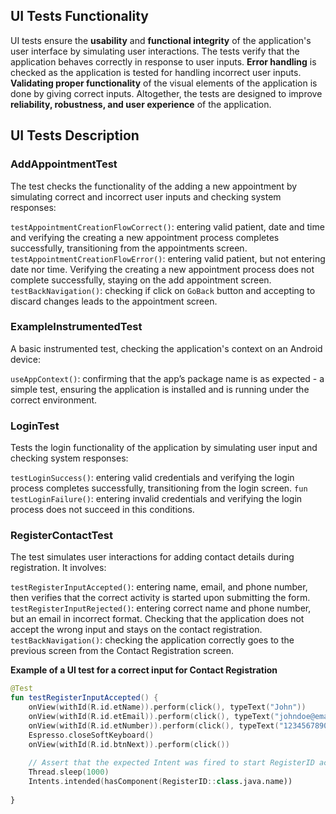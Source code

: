 
## UI Tests Functionality

UI tests ensure the **usability** and **functional integrity** of the application's user interface by simulating user interactions. The tests verify that the application behaves correctly in response to user inputs. **Error handling** is checked as the application is tested for handling incorrect user inputs. **Validating proper functionality** of the visual elements of the application is done by giving correct inputs. Altogether, the tests are designed to improve **reliability, robustness, and user experience** of the application.

## UI Tests Description

### AddAppointmentTest

The test checks the functionality of the adding a new appointment by simulating  correct
and incorrect user inputs and checking system responses:

`testAppointmentCreationFlowCorrect()`: entering valid patient, date and time and
verifying the creating a new appointment process completes successfully,
transitioning from the appointments screen.
`testAppointmentCreationFlowError()`: entering valid patient,  but not entering date nor time.
Verifying the creating a new appointment process does not complete successfully,
staying on the add appointment screen.
`testBackNavigation()`: checking if click on `GoBack` button and accepting to discard changes
leads to the appointment screen.

### ExampleInstrumentedTest

A basic instrumented test, checking the application's context on an Android device:

`useAppContext()`: confirming that the app’s package name is as expected - a simple test, ensuring the application is installed and is running under the correct environment.

### LoginTest

Tests the login functionality of the application by simulating user input and checking system responses:

`testLoginSuccess()`: entering valid credentials and verifying the login process completes successfully, transitioning from the login screen.
`fun testLoginFailure()`: entering invalid credentials and verifying the login process does not succeed in this conditions.

### RegisterContactTest

The test simulates user interactions for adding contact details during registration. It involves:

`testRegisterInputAccepted()`: entering name, email, and phone number, then verifies that the correct 
activity is started upon submitting the form.
`testRegisterInputRejected()`: entering correct name and phone number, but an email in incorrect format. 
Checking that the application does not accept the wrong input and stays on the contact registration.
`testBackNavigation()`: checking the application correctly goes to the previous screen from the
Contact Registration screen.

**Example of a UI test for a correct input for Contact Registration** 
```Kotlin
@Test  
fun testRegisterInputAccepted() {  
    onView(withId(R.id.etName)).perform(click(), typeText("John"))  
    onView(withId(R.id.etEmail)).perform(click(), typeText("johndoe@email.com"))  
    onView(withId(R.id.etNumber)).perform(click(), typeText("1234567890"))  
    Espresso.closeSoftKeyboard()  
    onView(withId(R.id.btnNext)).perform(click())  
  
    // Assert that the expected Intent was fired to start RegisterID activity  
    Thread.sleep(1000)  
    Intents.intended(hasComponent(RegisterID::class.java.name))  
  
}
```



